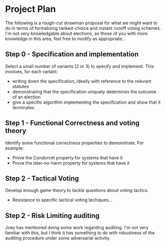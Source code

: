 Project Plan
========

The following is a rough-cut strawman proposal for what we might want to do
in terms of formalizing ranked-choice and instant runoff voting schemes.
I'm not very knowledgable about elections, so those of you with more knowledge
in this area, feel free to modify as appropriate...

Step 0 - Specification and implementation
-------------------

Select a small number of variants (2 or 3) to specify and implement.
This involves, for each variant:

- writing down the specification, ideally with reference to the relevant statutes
- demonstrating that the specification uniquely determines the outcome of an election
- give a specific algorithm implementing the specification and show that it terminates

Step 1 - Functional Correctness and voting theory
-------------------------

Identify some functional correctness properties to demonstrate.  For example:

- Prove the Condorcet property for systems that have it
- Prove the later-no-harm property for systems that have it

Step 2 - Tactical Voting
--------------------

Develop enough game theory to tackle questions about voting tactics.

- Resistance to specific tactical voting techiques...

Step 2 - Risk Limiting auditing
------------------------

Joey has mentioned doing some work regarding auditing.  I'm not very familiar
with this, but I think it has something to do with robustness of the auditing
procedure under some adversarial activity.
